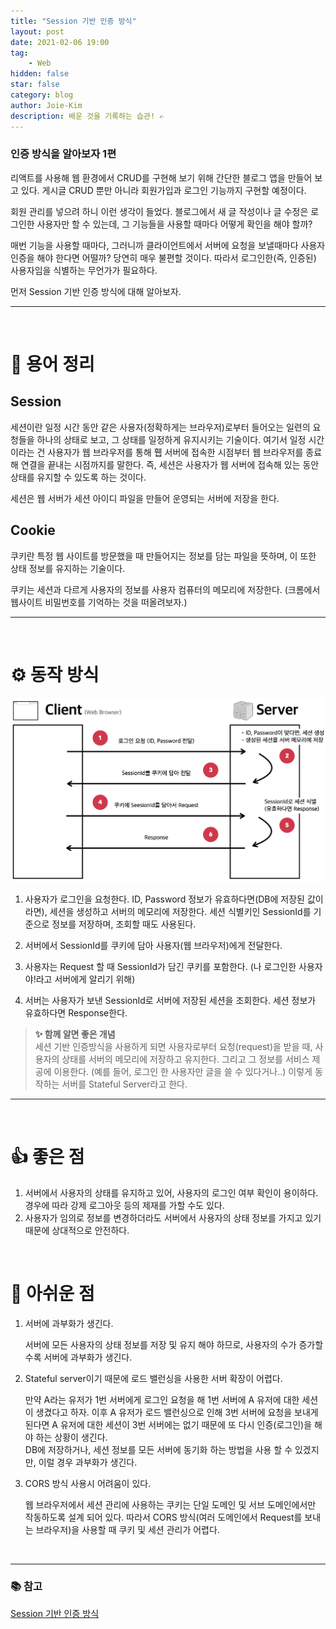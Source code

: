```yaml
---
title: "Session 기반 인증 방식"
layout: post
date: 2021-02-06 19:00
tag:
    - Web
hidden: false
star: false
category: blog
author: Joie-Kim
description: 배운 것을 기록하는 습관! ✍️
---
```


### 인증 방식을 알아보자 1편

리액트를 사용해 웹 환경에서 CRUD를 구현해 보기 위해 간단한 블로그 앱을 만들어 보고 있다. 게시글 CRUD 뿐만 아니라 회원가입과 로그인 기능까지 구현할 예정이다.

회원 관리를 넣으려 하니 이런 생각이 들었다. 블로그에서 새 글 작성이나 글 수정은 로그인한 사용자만 할 수 있는데, 그 기능들을 사용할 때마다 어떻게 확인을 해야 할까?

매번 기능을 사용할 때마다, 그러니까 클라이언트에서 서버에 요청을 보낼때마다 사용자 인증을 해야 한다면 어떨까? 당연히 매우 불편할 것이다. 따라서 로그인한(즉, 인증된) 사용자임을 식별하는 무언가가 필요하다.

먼저 Session 기반 인증 방식에 대해 알아보자.

---

<br>

# 👀 용어 정리

## Session

세션이란 일정 시간 동안 같은 사용자(정확하게는 브라우저)로부터 들어오는 일련의 요청들을 하나의 상태로 보고, 그 상태를 일정하게 유지시키는 기술이다. 여기서 일정 시간이라는 건 사용자가 웹 브라우저를 통해 휍 서버에 접속한 시점부터 웹 브라우저를 종료해 연결을 끝내는 시점까지를 말한다. 즉, 세션은 사용자가 웹 서버에 접속해 있는 동안 상태를 유지할 수 있도록 하는 것이다.

세션은 웹 서버가 세션 아이디 파일을 만들어 운영되는 서버에 저장을 한다.

## Cookie

쿠키란 특정 웹 사이트를 방문했을 때 만들어지는 정보를 담는 파일을 뜻하며, 이 또한 상태 정보를 유지하는 기술이다.

쿠키는 세션과 다르게 사용자의 정보를 사용자 컴퓨터의 메모리에 저장한다. (크롬에서 웹사이트 비밀번호를 기억하는 것을 떠올려보자.)

---

<br>

# ⚙️ 동작 방식

![image](/assets/210206/Session_auth.jpeg)

1. 사용자가 로그인을 요청한다. ID, Password 정보가 유효하다면(DB에 저장된 값이라면), 세션을 생성하고 서버의 메모리에 저장한다. 세션 식별키인 SessionId를 기준으로 정보를 저장하며, 조회할 때도 사용된다.

2. 서버에서 SessionId를 쿠키에 담아 사용자(웹 브라우저)에게 전달한다.

3. 사용자는 Request 할 때 SessionId가 담긴 쿠키를 포함한다. (나 로그인한 사용자야!라고 서버에게 알리기 위해)

4. 서버는 사용자가 보낸 SessionId로 서버에 저장된 세션을 조회한다. 세션 정보가 유효하다면 Response한다.

> **✨ 함께 알면 좋은 개념** <br>
> 세션 기반 인증방식을 사용하게 되면 사용자로부터 요청(request)을 받을 때, 사용자의 상태를 서버의 메모리에 저장하고 유지한다. 그리고 그 정보를 서비스 제공에 이용한다. (예를 들어, 로그인 한 사용자만 글을 쓸 수 있다거나..)
> 이렇게 동작하는 서버를 Stateful Server라고 한다.

---

<br>

# 👍 좋은 점

1. 서버에서 사용자의 상태를 유지하고 있어, 사용자의 로그인 여부 확인이 용이하다. 경우에 따라 강제 로그아웃 등의 제재를 가할 수도 있다.
2. 사용자가 임의로 정보를 변경하더라도 서버에서 사용자의 상태 정보를 가지고 있기 때문에 상대적으로 안전하다.

<br>

# 🙏 아쉬운 점

1. 서버에 과부화가 생긴다.

    서버에 모든 사용자의 상태 정보를 저장 및 유지 해야 하므로, 사용자의 수가 증가할 수록 서버에 과부화가 생긴다.

2. Stateful server이기 때문에 로드 밸런싱을 사용한 서버 확장이 어렵다.

    만약 A라는 유저가 1번 서버에게 로그인 요청을 해 1번 서버에 A 유저에 대한 세션이 생겼다고 하자. 이후 A 유저가 로드 밸런싱으로 인해 3번 서버에 요청을 보내게 된다면 A 유저에 대한 세션이 3번 서버에는 없기 때문에 또 다시 인증(로그인)을 해야 하는 상황이 생긴다.<br>
    DB에 저장하거나, 세션 정보를 모든 서버에 동기화 하는 방법을 사용 할 수 있겠지만, 이럴 경우 과부화가 생긴다.

3. CORS 방식 사용시 어려움이 있다.

    웹 브라우저에서 세션 관리에 사용하는 쿠키는 단일 도메인 및 서브 도메인에서만 작동하도록 설계 되어 있다. 따라서 CORS 방식(여러 도메인에서 Request를 보내는 브라우저)을 사용할 때 쿠키 및 세션 관리가 어렵다.

<br>

---

### 📚 참고

[Session 기반 인증 방식](https://surprisecomputer.tistory.com/36)
